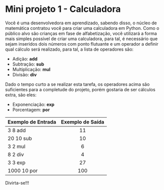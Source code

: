 # Mini projeto 1 - Calculadora

Você é uma desenvolvedora em aprendizado, sabendo disso, o núcleo de matemática contratou você para criar uma calculadora em Python.
Como o público alvo são crianças em fase de alfabetização, você utilizará a forma mais simples possível de criar uma calculadora, para tal, é necessário que sejam inseridos dois números com ponto flutuante e um operador a definir qual cálculo será realizado, para tal, a lista de operadores são:

- Adição: **add**
- Subtração: **sub**
- Multiplicação: **mul**
- Divisão: **div**

Dado o tempo curto a se realizar esta tarefa, os operadores acima são suficientes para a completude do projeto, porém gostaria de ser cálculos extra, são eles:

- Exponenciação: **exp**
- Porcentagem: **por**

| Exemplo de Entrada | Exemplo de Saída |
| ------------------ | :--------------: |
| 3 8 add            |        11        |
| 20 10 sub          |        10        |
| 3 2 mul            |        6         |
| 8 2 div            |        4         |
| 3 3 exp            |        27        |
| 1000 10 por        |       100        |

Divirta-se!!!
